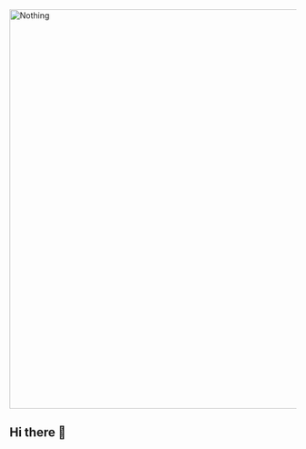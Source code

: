 <img src="https://repository-images.githubusercontent.com/588181932/e36ec678-7984-4cdd-8e4c-a3932772ff8e" alt="Nothing" width="700">

## Hi there 👋

<!--
**Minhajul-Abidin/Minhajul-Abidin** is a ✨ _special_ ✨ repository because its `README.md` (this file) appears on your GitHub profile.

Here are some ideas to get you started:

- 🔭 I’m currently working on ...
- 🌱 I’m currently learning ...
- 👯 I’m looking to collaborate on ...
- 🤔 I’m looking for help with ...
- 💬 Ask me about ...
- 📫 How to reach me: ...
- 😄 Pronouns: ...
- ⚡ Fun fact: ...
-->
